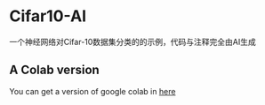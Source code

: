 # Cifar10-AI
一个神经网络对Cifar-10数据集分类的的示例，代码与注释完全由AI生成
## A Colab version
You can get a version of google colab in [here](https://colab.research.google.com/drive/1gX4XJlZO4vjBszVwVKwbp_FCh0HhoxWM?usp=sharing)
